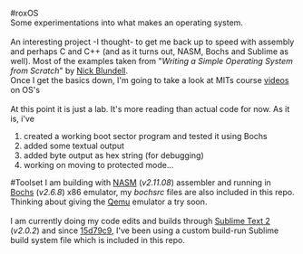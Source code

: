 #roxOS 
<br/>
Some experimentations into what makes an operating system.</br>
<br/>
An interesting project -I thought- to get me back up to speed with assembly and perhaps C and C++ (and as it turns out, NASM, Bochs and Sublime as well).  Most of the examples taken from "<i>Writing a Simple Operating System from Scratch</i>" by <a href="https://github.com/tpn/pdfs/blob/master/Writing%20a%20Simple%20Operating%20System%20from%20Scratch%20-%20Nick%20Blundell%20-%20Dec%202010.pdf">Nick Blundell</a>.<br/>  Once I get the basics down, I'm going to take a look at MITs course <a href="https://pdos.csail.mit.edu/6.828/2011/schedule.html">videos</a> on OS's
<br/>
<br/>
At this point it is just a lab.  It's more reading than actual code for now. As it is, i've <br/>
<ol>
	<li>created a working boot sector program and tested it using Bochs</li>
	<li>added some textual output</li>
	<li>added byte output as hex string (for debugging)</li>
	<li>working on moving to protected mode...</li>
</ol>

#Toolset
I am building with <a href="http://www.nasm.us/">NASM</a> (<i>v2.11.08</i>) assembler and running in <a href="http://bochs.sourceforge.net/">Bochs</a> (<i>v2.6.8</i>) x86 emulator, my <i>bochsrc</i> files are also included in this repo.  Thinking about giving the <a href="http://wiki.qemu.org/Main_Page">Qemu</a> emulator a try soon.<br/>
<br/>
I am currently doing my code edits and builds through <a href="http://www.sublimetext.com/">Sublime Text 2</a> (<i>v2.0.2</i>) and since <a href="https://github.com/rossdrew/roxOS/commit/15d79c91e6a2762f81486a259dc64d1d071a269b">15d79c9</a>, I've been using a custom build-run Sublime build system file which is included in this repo.